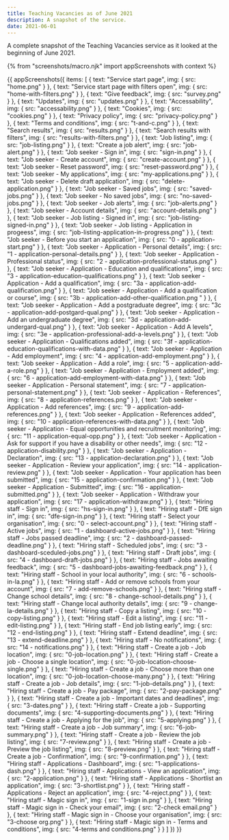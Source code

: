```yaml
---
title: Teaching Vacancies as of June 2021
description: A snapshot of the service.
date: 2021-06-01
---
```


A complete snapshot of the Teaching Vacancies service as it looked at the beginning of June 2021. 

{% from "screenshots/macro.njk" import appScreenshots with context %}

{{ appScreenshots({
  items: [
    {
      text: "Service start page",
      img: {
        src: "home.png"
      }
    },
    {
      text: "Service start page with filters open",
      img: {
        src: "home-with-filters.png"
      }
    },
    {
      text: "Give feedback",
      img: {
        src: "survey.png"
      }
    },
    {
      text: "Updates",
      img: {
        src: "updates.png"
      }
    },
    {
      text: "Accessability",
      img: {
        src: "accessability.png"
      }
    },
    {
      text: "Cookies",
      img: {
        src: "cookies.png"
      }
    },
    {
      text: "Privacy policy",
      img: {
        src: "privacy-policy.png"
      }
    },
    {
      text: "Terms and conditions",
      img: {
        src: "t-and-c.png"
      }
    },
    {
      text: "Search results",
      img: {
        src: "results.png"
      }
    },
    {
      text: "Search results with filters",
      img: {
        src: "results-with-filters.png"
      }
    },
    {
      text: "Job listing",
      img: {
        src: "job-listing.png"
      }
    },
    {
      text: "Create a job alert",
      img: {
        src: "job-alert.png"
      }
    },
    {
      text: "Job seeker - Sign in",
      img: {
        src: "sign-in.png"
      }
    },
    {
      text: "Job seeker - Create account",
      img: {
        src: "create-account.png"
      }
    },
    {
      text: "Job seeker - Reset password",
      img: {
        src: "reset-password.png"
      }
    },
    {
      text: "Job seeker - My applications",
      img: {
        src: "my-applications.png"
      }
    },
    {
      text: "Job seeker - Delete draft application",
      img: {
        src: "delete-application.png"
      }
    },
    {
      text: "Job seeker - Saved jobs",
      img: {
        src: "saved-jobs.png"
      }
    },
    {
      text: "Job seeker - No saved jobs",
      img: {
        src: "no-saved-jobs.png"
      }
    },
    {
      text: "Job seeker - Job alerts",
      img: {
        src: "job-alerts.png"
      }
    },
    {
      text: "Job seeker - Account details",
      img: {
        src: "account-details.png"
      }
    },
    {
      text: "Job seeker - Job listing - Signed in",
      img: {
        src: "job-listing-signed-in.png"
      }
    },
    {
      text: "Job seeker - Job listing - Application in progeess",
      img: {
        src: "job-listing-application-in-progress.png"
      }
    },
    {
      text: "Job seeker - Before you start an application",
      img: {
        src: "0 - application-start.png"
      }
    },
    {
      text: "Job seeker - Application - Personal details",
      img: {
        src: "1 - application-personal-details.png"
      }
    },
    {
      text: "Job seeker - Application - Professional status",
      img: {
        src: "2 - application-professional-status.png"
      }
    },
    {
      text: "Job seeker - Application - Education and qualifications",
      img: {
        src: "3 - application-education-qualifications.png"
      }
    },
    {
      text: "Job seeker - Application - Add a qualification",
      img: {
        src: "3a - application-add-qualification.png"
      }
    },
    {
      text: "Job seeker - Application - Add a qualification or course",
      img: {
        src: "3b - application-add-other-qualification.png "
      }
    },
    {
      text: "Job seeker - Application - Add a postgraduate degree",
      img: {
        src: "3c - application-add-postgard-qual.png"
      }
    },
    {
      text: "Job seeker - Application - Add an undergraduate degree",
      img: {
        src: "3d - application-add-undergard-qual.png"
      }
    },
    {
      text: "Job seeker - Application - Add A levels",
      img: {
        src: "3e - application-professional-add-a-levels.png"
      }
    },
    {
      text: "Job seeker - Application - Qualifications added",
      img: {
        src: "3f - application-education-qualifications-with-data.png"
      }
    },
    {
      text: "Job seeker - Application - Add employment",
      img: {
        src: "4 - application-add-employment.png"
      }
    },
    {
      text: "Job seeker - Application - Add a role",
      img: {
        src: "5 - application-add-a-role.png"
      }
    },
    {
      text: "Job seeker - Application - Employment added",
      img: {
        src: "6 - application-add-employment-with-data.png"
      }
    },
    {
      text: "Job seeker - Application - Personal statement",
      img: {
        src: "7 - application-personal-statement.png"
      }
    },
    {
      text: "Job seeker - Application - References",
      img: {
        src: "8 - application-references.png"
      }
    },
    {
      text: "Job seeker - Application - Add references",
      img: {
        src: "9 - application-add-references.png"
      }
    },
    {
      text: "Job seeker - Application - References added",
      img: {
        src: "10 - application-references-with-data.png"
      }
    },
    {
      text: "Job seeker - Application - Equal opportunities and recruitment monitoring",
      img: {
        src: "11 - application-equal-opp.png"
      }
    },
    {
      text: "Job seeker - Application - Ask for support if you have a disability or other needs",
      img: {
        src: "12 - application-disability.png"
      }
    },
    {
      text: "Job seeker - Application - Declaration",
      img: {
        src: "13 - application-declaration.png"
      }
    },
    {
      text: "Job seeker - Application - Review your application",
      img: {
        src: "14 - application-review.png"
      }
    },
    {
      text: "Job seeker - Application - Your application has been submitted",
      img: {
        src: "15 - application-confirmation.png"
      }
    },
    {
      text: "Job seeker - Application - Submitted",
      img: {
        src: "16 - application-submitted.png"
      }
    },
    {
      text: "Job seeker - Application - Withdraw your application",
      img: {
        src: "17 - application-withdraw.png"
      }
    },
    {
      text: "Hiring staff - Sign in",
      img: {
        src: "hs-sign-in.png"
      }
    },
    {
      text: "Hiring staff - DfE sign in",
      img: {
        src: "dfe-sign-in.png"
      }
    },
    {
      text: "Hiring staff - Select your organisation",
      img: {
        src: "0 - select-account.png"
      }
    },
    {
      text: "Hiring staff - Active jobs",
      img: {
        src: "1 - dashboard-active-jobs.png"
      }
    },
    {
      text: "Hiring staff - Jobs passed deadline",
      img: {
        src: "2 - dashboard-passed-deadline.png"
      }
    },
    {
      text: "Hiring staff - Scheduled jobs",
      img: {
        src: "3 - dashboard-sceduled-jobs.png"
      }
    },
    {
      text: "Hiring staff - Draft jobs",
      img: {
        src: "4 - dashboard-draft-jobs.png"
      }
    },
    {
      text: "Hiring staff - Jobs awaiting feedback",
      img: {
        src: "5 - dashboard-jobs-awaiting-feedback.png"
      }
    },
    {
      text: "Hiring staff - School in your local authority",
      img: {
        src: "6 - schools-in-la.png"
      }
    },
    {
      text: "Hiring staff - Add or remove schools from your account",
      img: {
        src: "7 - add-remove-schools.png"
      }
    },
    {
      text: "Hiring staff - Change school details",
      img: {
        src: "8 - change-school-details.png"
      }
    },
    {
      text: "Hiring staff - Change local authority details",
      img: {
        src: "9 - change-la-details.png"
      }
    },
    {
      text: "Hiring staff - Copy a listing",
      img: {
        src: "10 - copy-listing.png"
      }
    },
    {
      text: "Hiring staff - Edit a listing",
      img: {
        src: "11 - edit-listing.png"
      }
    },
    {
      text: "Hiring staff - End job listing early",
      img: {
        src: "12 - end-listing.png"
      }
    },
    {
      text: "Hiring staff - Extend deadline",
      img: {
        src: "13 - extend-deadline.png"
      }
    },
    {
      text: "Hiring staff - No notifications",
      img: {
        src: "14 - notifications.png"
      }
    },
    {
      text: "Hiring staff - Create a job - Job location",
      img: {
        src: "0-job-location.png"
      }
    },
    {
      text: "Hiring staff - Create a job - Choose a single location",
      img: {
        src: "0-job-location-choose-single.png"
      }
    },
    {
      text: "Hiring staff - Create a job - Choose more than one location",
      img: {
        src: "0-job-location-choose-many.png"
      }
    },
    {
      text: "Hiring staff - Create a job - Job details",
      img: {
        src: "1-job-details.png"
      }
    },
    {
      text: "Hiring staff - Create a job - Pay package",
      img: {
        src: "2-pay-package.png"
      }
    },
    {
      text: "Hiring staff - Create a job - Important dates and deadlines",
      img: {
        src: "3-dates.png"
      }
    },
    {
      text: "Hiring staff - Create a job - Supporting documents",
      img: {
        src: "4-supporting-documents.png"
      }
    },
    {
      text: "Hiring staff - Create a job - Applying for the job",
      img: {
        src: "5-applying.png"
      }
    },
    {
      text: "Hiring staff - Create a job - Job summary",
      img: {
        src: "6-job-summary.png"
      }
    },
    {
      text: "Hiring staff - Create a job - Review the job listing",
      img: {
        src: "7-review.png"
      }
    },
    {
      text: "Hiring staff - Create a job - Preview the job listing",
      img: {
        src: "8-preview.png"
      }
    },
    {
      text: "Hiring staff - Create a job - Confirmation",
      img: {
        src: "9-confirmation.png"
      }
    },
    {
      text: "Hiring staff - Applications - Dashboard",
      img: {
        src: "1-applications-dash.png"
      }
    },
    {
      text: "Hiring staff - Applications - View an application",
      img: {
        src: "2-application.png"
      }
    },
    {
      text: "Hiring staff - Applications - Shortlist an application",
      img: {
        src: "3-shortlist.png"
      }
    },
    {
      text: "Hiring staff - Applications - Reject an application",
      img: {
        src: "4-reject.png"
      }
    },
    {
      text: "Hiring staff - Magic sign in",
      img: {
        src: "1-sign in.png"
      }
    },
    {
      text: "Hiring staff - Magic sign in - Check your email",
      img: {
        src: "2-check email.png"
      }
    },
    {
      text: "Hiring staff - Magic sign in - Choose your organisation",
      img: {
        src: "3-choose org.png"
      }
    },
    {
      text: "Hiring staff - Magic sign in - Terms and conditions",
      img: {
        src: "4-terms and conditions.png"
      }
    }
  ]
}) }}